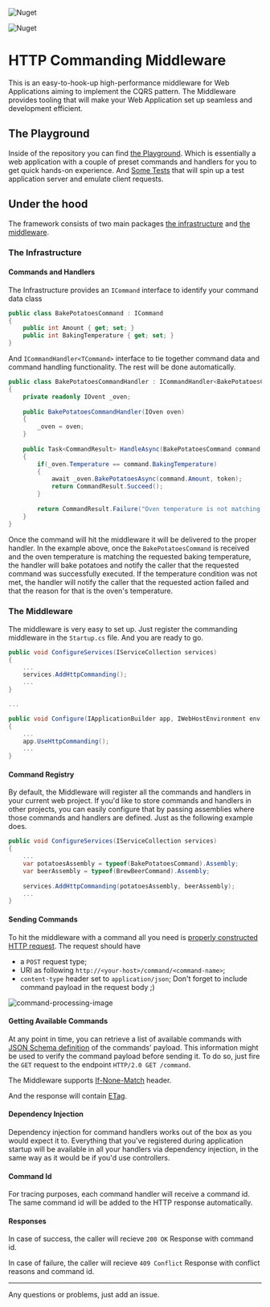 ![Nuget](https://img.shields.io/nuget/v/http-commanding-infrastructure?label=nuget-infrastructure)

![Nuget](https://img.shields.io/nuget/v/http-commanding-middleware?label=nuget-middleware)
# HTTP Commanding Middleware

This is an easy-to-hook-up high-performance middleware for Web Applications aiming to implement the CQRS pattern. The Middleware provides tooling that will make your Web Application set up seamless and development efficient.

## The Playground
Inside of the repository you can find [the Playground](https://github.com/vudodov/http-commanding/tree/master/HttpCommanding.Playground). Which is essentially a web application with a couple of preset commands and handlers for you to get quick hands-on experience.
And [Some Tests](https://github.com/vudodov/http-commanding/tree/master/HttpCommanding.Playground.Tests) that will spin up a test application server and emulate client requests.

## Under the hood

The framework consists of two main packages [the infrastructure](https://github.com/vudodov/http-commanding/packages/126018) and [the middleware](https://github.com/vudodov/http-commanding/packages/126019).

### The Infrastructure

#### Commands and Handlers

The Infrastructure provides an `ICommand` interface to identify your command data class
```csharp
public class BakePotatoesCommand : ICommand
{
    public int Amount { get; set; }
    public int BakingTemperature { get; set; }
}
```
And `ICommandHandler<TCommand>` interface to tie together command data and command handling functionality. The rest will be done automatically.
```csharp
public class BakePotatoesCommandHandler : ICommandHandler<BakePotatoesCommand>
{
    private readonly IOvent _oven;
    
    public BakePotatoesCommandHandler(IOven oven)
    {
        _oven = oven;
    }
    
    public Task<CommandResult> HandleAsync(BakePotatoesCommand command, Guid commandId, CancellationToken token)
    {
        if(_oven.Temperature == command.BakingTemperature)
        {
            await _oven.BakePotatoesAsync(command.Amount, token);
            return CommandResult.Succeed();
        }
        
        return CommandResult.Failure("Oven temperature is not matching requested baking temeprature.");
    }
}
```

Once the command will hit the middleware it will be delivered to the proper handler. In the example above, once the `BakePotatoesCommand` is received and the oven temperature is matching the requested baking temperature, the handler will bake potatoes and notify the caller that the requested command was successfully executed. If the temperature condition was not met, the handler will notify the caller that the requested action failed and that the reason for that is the oven's temperature.

### The Middleware

The middleware is very easy to set up. Just register the commanding middleware in the `Startup.cs` file. And you are ready to go. 
```csharp
public void ConfigureServices(IServiceCollection services)
{
    ...
    services.AddHttpCommanding();
    ...
}

...

public void Configure(IApplicationBuilder app, IWebHostEnvironment env)
{
    ...
    app.UseHttpCommanding();
    ...
}
```

#### Command Registry

By default, the Middleware will register all the commands and handlers in your current web project. If you'd like to store commands and handlers in other projects, you can easily configure that by passing assemblies where those commands and handlers are defined. Just as the following example does.

```csharp
public void ConfigureServices(IServiceCollection services)
{
    ...
    var potatoesAssembly = typeof(BakePotatoesCommand).Assembly;
    var beerAssembly = typeof(BrewBeerCommand).Assembly;
    
    services.AddHttpCommanding(potatoesAssembly, beerAssembly);
    ...
}
```

#### Sending Commands

To hit the middleware with a command all you need is [properly constructed HTTP request](
https://valerii-udodov.com/2020/02/19/cqrs-commanding-via-http/). 
The request should have 
 - a `POST` request type;
 - URI as following `http://<your-host>/command/<command-name>`;
 - `content-type` header set to `application/json`;
 Don't forget to include command payload in the request body ;)

![command-processing-image](https://drive.google.com/uc?export=view&id=1BZPpn6kQ04mbLqGIGV3-RyjuZsk2c0ay)

#### Getting Available Commands

At any point in time, you can retrieve a list of available commands with [JSON Schema definition](https://valerii-udodov.com/2019/06/24/making-strongly-typed-language-a-bit-more-loose-with-json-schema/) of the commands' payload. This information might be used to verify the command payload before sending it. To do so, just fire the `GET` request to the endpoint `HTTP/2.0 GET /command`.

The Middleware supports [If-None-Match](https://developer.mozilla.org/en-US/docs/Web/HTTP/Headers/If-None-Match) header.

And the response will contain [ETag](https://developer.mozilla.org/en-US/docs/Web/HTTP/Headers/ETag).

#### Dependency Injection

Dependency injection for command handlers works out of the box as you would expect it to.
Everything that you've registered during application startup will be available in all your handlers via dependency injection, in the same way as it would be if you'd use controllers.

#### Command Id

For tracing purposes, each command handler will receive a command id. The same command id will be added to the HTTP response automatically.

#### Responses

In case of success, the caller will recieve `200 OK` Response with command id.

In case of failure, the caller will recieve `409 Conflict` Response with conflict reasons and command id.

__________________________
Any questions or problems, just add an issue.
